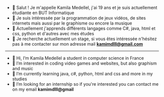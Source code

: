 - 👋 Salut ! Je m'appelle Kamila Medellel, j'ai 19 ans et je suis actuellement étudiante en BUT Informatique 
- 👀 Je suis intéressée par la programmation de jeux vidéos, de sites internets mais aussi par le graphisme ou encore la musique 
- 🌱 Actuellement j'apprends différents langages comme C#, java, html et css, python et d'autres avec mes études
- 💞️ Je recherche actuellement un stage, si vous êtes intéressée n'hésitez pas à me contacter sur mon adresse mail **kamimdlll@gmail.com**
-------------------------------------------------------------------------------------------------------------------------------------------
- 👋 Hi, I’m Kamila Medellel a student in computer science in France
- 👀 I’m interested in coding video games and websites, but also graphism and music
- 🌱 I’m currently learning java, c#, python, html and css and more in my studies
- 💞️ I’m looking for an internship so if you're interested you can contact me on my email **kamimdlll@gmail**


